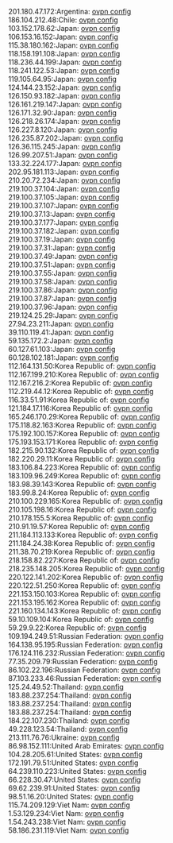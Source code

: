 201.180.47.172:Argentina: [ovpn config](vpn/201_180_47_172.ovpn)  
186.104.212.48:Chile: [ovpn config](vpn/186_104_212_48.ovpn)  
103.152.178.62:Japan: [ovpn config](vpn/103_152_178_62.ovpn)  
106.153.16.152:Japan: [ovpn config](vpn/106_153_16_152.ovpn)  
115.38.180.162:Japan: [ovpn config](vpn/115_38_180_162.ovpn)  
118.158.191.108:Japan: [ovpn config](vpn/118_158_191_108.ovpn)  
118.236.44.199:Japan: [ovpn config](vpn/118_236_44_199.ovpn)  
118.241.122.53:Japan: [ovpn config](vpn/118_241_122_53.ovpn)  
119.105.64.95:Japan: [ovpn config](vpn/119_105_64_95.ovpn)  
124.144.23.152:Japan: [ovpn config](vpn/124_144_23_152.ovpn)  
126.150.93.182:Japan: [ovpn config](vpn/126_150_93_182.ovpn)  
126.161.219.147:Japan: [ovpn config](vpn/126_161_219_147.ovpn)  
126.171.32.90:Japan: [ovpn config](vpn/126_171_32_90.ovpn)  
126.218.26.174:Japan: [ovpn config](vpn/126_218_26_174.ovpn)  
126.227.8.120:Japan: [ovpn config](vpn/126_227_8_120.ovpn)  
126.235.87.202:Japan: [ovpn config](vpn/126_235_87_202.ovpn)  
126.36.115.245:Japan: [ovpn config](vpn/126_36_115_245.ovpn)  
126.99.207.51:Japan: [ovpn config](vpn/126_99_207_51.ovpn)  
133.32.224.177:Japan: [ovpn config](vpn/133_32_224_177.ovpn)  
202.95.181.113:Japan: [ovpn config](vpn/202_95_181_113.ovpn)  
210.20.72.234:Japan: [ovpn config](vpn/210_20_72_234.ovpn)  
219.100.37.104:Japan: [ovpn config](vpn/219_100_37_104.ovpn)  
219.100.37.105:Japan: [ovpn config](vpn/219_100_37_105.ovpn)  
219.100.37.107:Japan: [ovpn config](vpn/219_100_37_107.ovpn)  
219.100.37.13:Japan: [ovpn config](vpn/219_100_37_13.ovpn)  
219.100.37.177:Japan: [ovpn config](vpn/219_100_37_177.ovpn)  
219.100.37.182:Japan: [ovpn config](vpn/219_100_37_182.ovpn)  
219.100.37.19:Japan: [ovpn config](vpn/219_100_37_19.ovpn)  
219.100.37.31:Japan: [ovpn config](vpn/219_100_37_31.ovpn)  
219.100.37.49:Japan: [ovpn config](vpn/219_100_37_49.ovpn)  
219.100.37.51:Japan: [ovpn config](vpn/219_100_37_51.ovpn)  
219.100.37.55:Japan: [ovpn config](vpn/219_100_37_55.ovpn)  
219.100.37.58:Japan: [ovpn config](vpn/219_100_37_58.ovpn)  
219.100.37.86:Japan: [ovpn config](vpn/219_100_37_86.ovpn)  
219.100.37.87:Japan: [ovpn config](vpn/219_100_37_87.ovpn)  
219.100.37.96:Japan: [ovpn config](vpn/219_100_37_96.ovpn)  
219.124.25.29:Japan: [ovpn config](vpn/219_124_25_29.ovpn)  
27.94.23.211:Japan: [ovpn config](vpn/27_94_23_211.ovpn)  
39.110.119.41:Japan: [ovpn config](vpn/39_110_119_41.ovpn)  
59.135.172.2:Japan: [ovpn config](vpn/59_135_172_2.ovpn)  
60.127.61.103:Japan: [ovpn config](vpn/60_127_61_103.ovpn)  
60.128.102.181:Japan: [ovpn config](vpn/60_128_102_181.ovpn)  
112.164.131.50:Korea Republic of: [ovpn config](vpn/112_164_131_50.ovpn)  
112.167.199.210:Korea Republic of: [ovpn config](vpn/112_167_199_210.ovpn)  
112.167.216.2:Korea Republic of: [ovpn config](vpn/112_167_216_2.ovpn)  
112.219.44.12:Korea Republic of: [ovpn config](vpn/112_219_44_12.ovpn)  
116.33.51.91:Korea Republic of: [ovpn config](vpn/116_33_51_91.ovpn)  
121.184.17.116:Korea Republic of: [ovpn config](vpn/121_184_17_116.ovpn)  
165.246.170.29:Korea Republic of: [ovpn config](vpn/165_246_170_29.ovpn)  
175.118.82.163:Korea Republic of: [ovpn config](vpn/175_118_82_163.ovpn)  
175.192.100.157:Korea Republic of: [ovpn config](vpn/175_192_100_157.ovpn)  
175.193.153.171:Korea Republic of: [ovpn config](vpn/175_193_153_171.ovpn)  
182.215.90.132:Korea Republic of: [ovpn config](vpn/182_215_90_132.ovpn)  
182.220.29.11:Korea Republic of: [ovpn config](vpn/182_220_29_11.ovpn)  
183.106.84.223:Korea Republic of: [ovpn config](vpn/183_106_84_223.ovpn)  
183.109.96.249:Korea Republic of: [ovpn config](vpn/183_109_96_249.ovpn)  
183.98.39.143:Korea Republic of: [ovpn config](vpn/183_98_39_143.ovpn)  
183.99.8.24:Korea Republic of: [ovpn config](vpn/183_99_8_24.ovpn)  
210.100.229.165:Korea Republic of: [ovpn config](vpn/210_100_229_165.ovpn)  
210.105.198.16:Korea Republic of: [ovpn config](vpn/210_105_198_16.ovpn)  
210.178.155.5:Korea Republic of: [ovpn config](vpn/210_178_155_5.ovpn)  
210.91.19.57:Korea Republic of: [ovpn config](vpn/210_91_19_57.ovpn)  
211.184.113.133:Korea Republic of: [ovpn config](vpn/211_184_113_133.ovpn)  
211.184.24.38:Korea Republic of: [ovpn config](vpn/211_184_24_38.ovpn)  
211.38.70.219:Korea Republic of: [ovpn config](vpn/211_38_70_219.ovpn)  
218.158.82.227:Korea Republic of: [ovpn config](vpn/218_158_82_227.ovpn)  
218.235.148.205:Korea Republic of: [ovpn config](vpn/218_235_148_205.ovpn)  
220.122.141.202:Korea Republic of: [ovpn config](vpn/220_122_141_202.ovpn)  
220.122.51.250:Korea Republic of: [ovpn config](vpn/220_122_51_250.ovpn)  
221.153.150.103:Korea Republic of: [ovpn config](vpn/221_153_150_103.ovpn)  
221.153.195.162:Korea Republic of: [ovpn config](vpn/221_153_195_162.ovpn)  
221.160.134.143:Korea Republic of: [ovpn config](vpn/221_160_134_143.ovpn)  
59.10.109.104:Korea Republic of: [ovpn config](vpn/59_10_109_104.ovpn)  
59.29.9.22:Korea Republic of: [ovpn config](vpn/59_29_9_22.ovpn)  
109.194.249.51:Russian Federation: [ovpn config](vpn/109_194_249_51.ovpn)  
164.138.95.195:Russian Federation: [ovpn config](vpn/164_138_95_195.ovpn)  
176.124.116.232:Russian Federation: [ovpn config](vpn/176_124_116_232.ovpn)  
77.35.209.79:Russian Federation: [ovpn config](vpn/77_35_209_79.ovpn)  
86.102.22.196:Russian Federation: [ovpn config](vpn/86_102_22_196.ovpn)  
87.103.233.46:Russian Federation: [ovpn config](vpn/87_103_233_46.ovpn)  
125.24.49.52:Thailand: [ovpn config](vpn/125_24_49_52.ovpn)  
183.88.237.254:Thailand: [ovpn config](vpn/183_88_237_254.ovpn)  
183.88.237.254:Thailand: [ovpn config](vpn/183_88_237_254.ovpn)  
183.88.237.254:Thailand: [ovpn config](vpn/183_88_237_254.ovpn)  
184.22.107.230:Thailand: [ovpn config](vpn/184_22_107_230.ovpn)  
49.228.123.54:Thailand: [ovpn config](vpn/49_228_123_54.ovpn)  
213.111.76.76:Ukraine: [ovpn config](vpn/213_111_76_76.ovpn)  
86.98.152.111:United Arab Emirates: [ovpn config](vpn/86_98_152_111.ovpn)  
104.28.205.61:United States: [ovpn config](vpn/104_28_205_61.ovpn)  
172.191.79.51:United States: [ovpn config](vpn/172_191_79_51.ovpn)  
64.239.110.223:United States: [ovpn config](vpn/64_239_110_223.ovpn)  
66.228.30.47:United States: [ovpn config](vpn/66_228_30_47.ovpn)  
69.62.239.91:United States: [ovpn config](vpn/69_62_239_91.ovpn)  
98.51.16.20:United States: [ovpn config](vpn/98_51_16_20.ovpn)  
115.74.209.129:Viet Nam: [ovpn config](vpn/115_74_209_129.ovpn)  
1.53.129.234:Viet Nam: [ovpn config](vpn/1_53_129_234.ovpn)  
1.54.243.238:Viet Nam: [ovpn config](vpn/1_54_243_238.ovpn)  
58.186.231.119:Viet Nam: [ovpn config](vpn/58_186_231_119.ovpn)  
